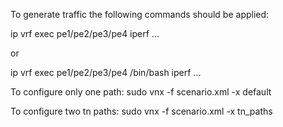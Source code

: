 To generate traffic the following commands should be applied:

ip vrf exec pe1/pe2/pe3/pe4 iperf ...

or

ip vrf exec pe1/pe2/pe3/pe4 /bin/bash
iperf ...

To configure only one path:
sudo vnx -f scenario.xml -x default

To configure two tn paths:
sudo vnx -f scenario.xml -x tn_paths
